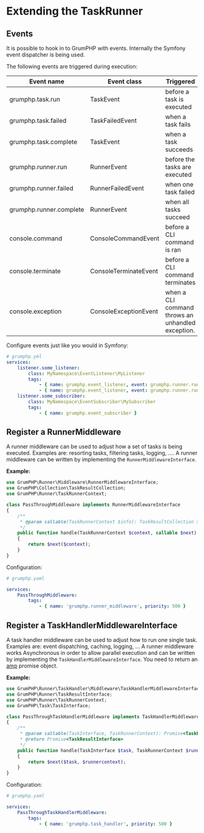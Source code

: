 # Extending the TaskRunner

## Events

It is possible to hook in to GrumPHP with events.
Internally the Symfony event dispatcher is being used. 

The following events are triggered during execution:

| Event name              | Event class           | Triggered
| ----------------------- | --------------------- | ----------
| grumphp.task.run        | TaskEvent             | before a task is executed
| grumphp.task.failed     | TaskFailedEvent       | when a task fails
| grumphp.task.complete   | TaskEvent             | when a task succeeds
| grumphp.runner.run      | RunnerEvent           | before the tasks are executed
| grumphp.runner.failed   | RunnerFailedEvent     | when one task failed
| grumphp.runner.complete | RunnerEvent           | when all tasks succeed
| console.command         | ConsoleCommandEvent   | before a CLI command is ran
| console.terminate       | ConsoleTerminateEvent | before a CLI command terminates
| console.exception       | ConsoleExceptionEvent | when a CLI command throws an unhandled exception.

Configure events just like you would in Symfony:

```yml
# grumphp.yml
services:   
    listener.some_listener:
        class: MyNamespace\EventListener\MyListener
        tags:
            - { name: grumphp.event_listener, event: grumphp.runner.run }
            - { name: grumphp.event_listener, event: grumphp.runner.run, method: customMethod, priority: 10 }
    listener.some_subscriber:
        class: MyNamespace\EventSubscriber\MySubscriber
        tags:
            - { name: grumphp.event_subscriber }
```

## Register a RunnerMiddleware

A runner middleware can be used to adjust how a set of tasks is being executed.
Examples are: resorting tasks, filtering tasks, logging, ....
A runner middleware can be written by implementing the `RunnerMiddlewareInterface`.

**Example:**

```php
use GrumPHP\Runner\Middleware\RunnerMiddlewareInterface;
use GrumPHP\Collection\TaskResultCollection;
use GrumPHP\Runner\TaskRunnerContext;

class PassThroughMiddleware implements RunnerMiddlewareInterface
{
    /**
     * @param callable(TaskRunnerContext $info): TaskResultCollection $next
     */
    public function handle(TaskRunnerContext $context, callable $next): TaskResultCollection
    {
        return $next($context);    
    }
}
```

Configuration:

```yaml
# grumphp.yaml

services:
    PassThroughMiddleware:
        tags:
            - { name: 'grumphp.runner_middleware', priority: 500 }
```


## Register a TaskHandlerMiddlewareInterface

A task handler middleware can be used to adjust how to run one single task.
Examples are: event dispatching, caching, logging, ...
A runner middleware works Asynchronous in order to allow parallel execution and can be written by implementing the `TaskHandlerMiddlewareInterface`.
You need to return an [amp](https://github.com/amphp/amp) promise object.

**Example:**

```php
use GrumPHP\Runner\TaskHandler\Middleware\TaskHandlerMiddlewareInterface;
use GrumPHP\Runner\TaskResultInterface;
use GrumPHP\Runner\TaskRunnerContext;
use GrumPHP\Task\TaskInterface;

class PassThroughTaskHandlerMiddleware implements TaskHandlerMiddlewareInterface
{
    /**
     * @param callable(TaskInterface, TaskRunnerContext): Promise<TaskResultInterface> $next
     * @return Promise<TaskResultInterface>
     */
    public function handle(TaskInterface $task, TaskRunnerContext $runnercontext,callable $next): Promise
    {
        return $next($task, $runnercontext);    
    }
}
```

Configuration:

```yaml
# grumphp.yaml

services:
    PassThroughTaskHandlerMiddleware:
        tags:
            - { name: 'grumphp.task_handler', priority: 500 }
```
